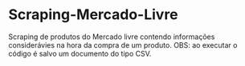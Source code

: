 # Scraping-Mercado-Livre
Scraping de produtos do Mercado livre contendo informações considerávies na hora da compra de um produto. OBS: ao executar o código é salvo um documento do tipo CSV.
